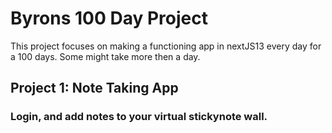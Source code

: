 # Byrons 100 Day Project


This project focuses on making a functioning app in nextJS13 every day for a 100 days. Some might take more then a day.

## Project 1: Note Taking App
### Login, and add notes to your virtual stickynote wall.
